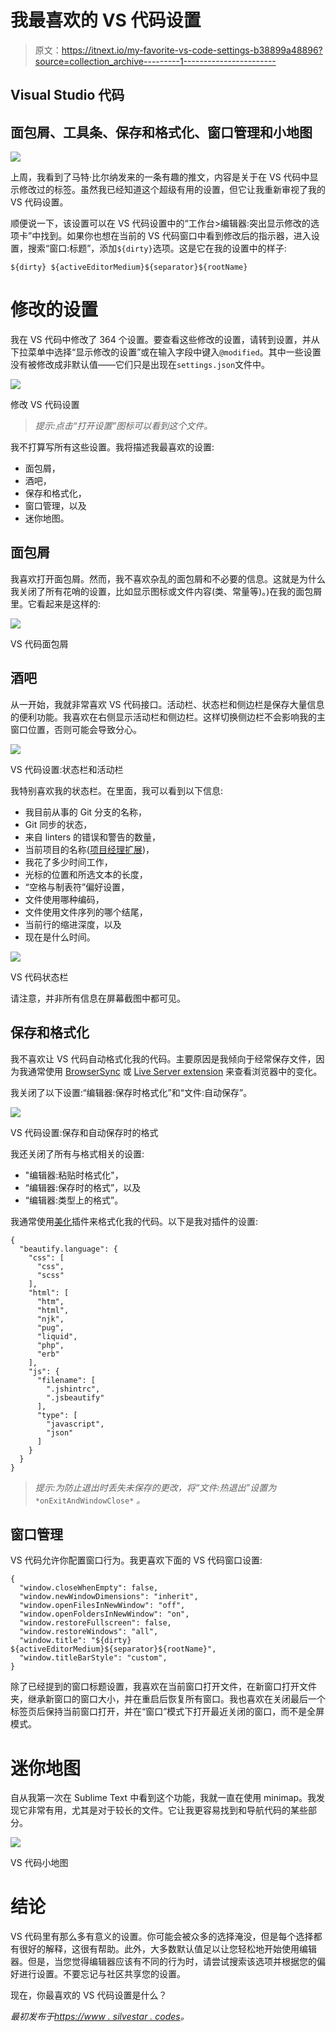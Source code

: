 # 我最喜欢的 VS 代码设置

> 原文：<https://itnext.io/my-favorite-vs-code-settings-b38899a48896?source=collection_archive---------1----------------------->

## Visual Studio 代码

## 面包屑、工具条、保存和格式化、窗口管理和小地图

![](img/b1eee9e7e0ad557fb24f099cbee68573.png)

上周，我看到了马特·比尔纳发来的一条有趣的推文，内容是关于在 VS 代码中显示修改过的标签。虽然我已经知道这个超级有用的设置，但它让我重新审视了我的 VS 代码设置。

顺便说一下，该设置可以在 VS 代码设置中的“工作台>编辑器:突出显示修改的选项卡”中找到。如果你也想在当前的 VS 代码窗口中看到修改后的指示器，进入设置，搜索“窗口:标题”，添加`${dirty}`选项。这是它在我的设置中的样子:

```
${dirty} ${activeEditorMedium}${separator}${rootName}
```

# 修改的设置

我在 VS 代码中修改了 364 个设置。要查看这些修改的设置，请转到设置，并从下拉菜单中选择“显示修改的设置”或在输入字段中键入`@modified`。其中一些设置没有被修改成非默认值——它们只是出现在`settings.json`文件中。

![](img/e3c915afd8732d9199f9338fea6cd502.png)

修改 VS 代码设置

> *提示:点击“打开设置”图标可以看到这个文件。*

我不打算写所有这些设置。我将描述我最喜欢的设置:

*   面包屑，
*   酒吧，
*   保存和格式化，
*   窗口管理，以及
*   迷你地图。

## 面包屑

我喜欢打开面包屑。然而，我不喜欢杂乱的面包屑和不必要的信息。这就是为什么我关闭了所有花哨的设置，比如显示图标或文件内容(类、常量等)。)在我的面包屑里。它看起来是这样的:

![](img/515f1f19412134660ac4dd8315875090.png)

VS 代码面包屑

## 酒吧

从一开始，我就非常喜欢 VS 代码接口。活动栏、状态栏和侧边栏是保存大量信息的便利功能。我喜欢在右侧显示活动栏和侧边栏。这样切换侧边栏不会影响我的主窗口位置，否则可能会导致分心。

![](img/7c35a9c2a556b97931e180f45d371fd6.png)

VS 代码设置:状态栏和活动栏

我特别喜欢我的状态栏。在里面，我可以看到以下信息:

*   我目前从事的 Git 分支的名称，
*   Git 同步的状态，
*   来自 linters 的错误和警告的数量，
*   当前项目的名称([项目经理扩展](https://marketplace.visualstudio.com/items?itemName=alefragnani.project-manager))，
*   我花了多少时间工作，
*   光标的位置和所选文本的长度，
*   “空格与制表符”偏好设置，
*   文件使用哪种编码，
*   文件使用文件序列的哪个结尾，
*   当前行的缩进深度，以及
*   现在是什么时间。

![](img/00f7ebf007b1ce631eae955f4aec3e29.png)

VS 代码状态栏

请注意，并非所有信息在屏幕截图中都可见。

## 保存和格式化

我不喜欢让 VS 代码自动格式化我的代码。主要原因是我倾向于经常保存文件，因为我通常使用 [BrowserSync](https://www.browsersync.io/) 或 [Live Server extension](https://marketplace.visualstudio.com/items?itemName=ritwickdey.LiveServer) 来查看浏览器中的变化。

我关闭了以下设置:“编辑器:保存时格式化”和“文件:自动保存”。

![](img/1a810776c469caff248532742f73d088.png)

VS 代码设置:保存和自动保存时的格式

我还关闭了所有与格式相关的设置:

*   "编辑器:粘贴时格式化"，
*   “编辑器:保存时的格式”，以及
*   “编辑器:类型上的格式”。

我通常使用[美化](https://marketplace.visualstudio.com/items?itemName=HookyQR.beautify)插件来格式化我的代码。以下是我对插件的设置:

```
{
  "beautify.language": {
    "css": [
      "css",
      "scss"
    ],
    "html": [
      "htm",
      "html",
      "njk",
      "pug",
      "liquid",
      "php",
      "erb"
    ],
    "js": {
      "filename": [
        ".jshintrc",
        ".jsbeautify"
      ],
      "type": [
        "javascript",
        "json"
      ]
    }
  }
}
```

> *提示:为防止退出时丢失未保存的更改，将“文件:热退出”设置为* `*onExitAndWindowClose*` *。*

## 窗口管理

VS 代码允许你配置窗口行为。我更喜欢下面的 VS 代码窗口设置:

```
{
  "window.closeWhenEmpty": false,
  "window.newWindowDimensions": "inherit",
  "window.openFilesInNewWindow": "off",
  "window.openFoldersInNewWindow": "on",
  "window.restoreFullscreen": false,
  "window.restoreWindows": "all",
  "window.title": "${dirty} ${activeEditorMedium}${separator}${rootName}",
  "window.titleBarStyle": "custom",
}
```

除了已经提到的窗口标题设置，我喜欢在当前窗口打开文件，在新窗口打开文件夹，继承新窗口的窗口大小，并在重启后恢复所有窗口。我也喜欢在关闭最后一个标签页后保持当前窗口打开，并在“窗口”模式下打开最近关闭的窗口，而不是全屏模式。

# 迷你地图

自从我第一次在 Sublime Text 中看到这个功能，我就一直在使用 minimap。我发现它非常有用，尤其是对于较长的文件。它让我更容易找到和导航代码的某些部分。

![](img/f7bc104d042c2c27bf102645872f2f00.png)

VS 代码小地图

# 结论

VS 代码里有那么多有意义的设置。你可能会被众多的选择淹没，但是每个选择都有很好的解释，这很有帮助。此外，大多数默认值足以让您轻松地开始使用编辑器。但是，当您觉得编辑器应该有不同的行为时，请尝试搜索该选项并根据您的偏好进行设置。不要忘记与社区共享您的设置。

现在，你最喜欢的 VS 代码设置是什么？

*最初发布于*[*https://www . silvestar . codes*](https://www.silvestar.codes/articles/my-favorite-vs-code-settings/)*。*